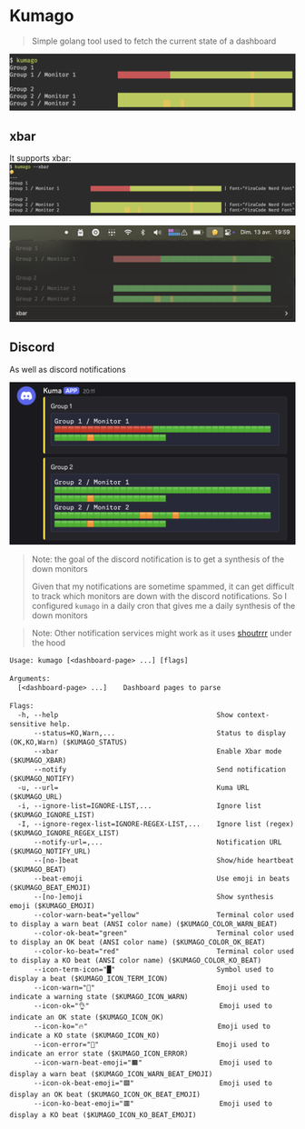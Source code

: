 # Kumago

> Simple golang tool used to fetch the current state of a dashboard


![img_1.png](img/img_1.png)

## xbar

It supports xbar:
![img_2.png](img/img_2.png)

![img.png](img/img.png)

## Discord

As well as discord notifications

![discord.png](img/discord.png)

> Note: the goal of the discord notification is to get a synthesis of the down monitors
>
> Given that my notifications are sometime spammed, it can get difficult to track which monitors are down with the discord notifications.
> So I configured `kumago` in a daily cron that gives me a daily synthesis of the down monitors

> Note: Other notification services might work as it uses [shoutrrr](https://github.com/containrrr/shoutrrr) under the hood

```shell
Usage: kumago [<dashboard-page> ...] [flags]

Arguments:
  [<dashboard-page> ...]    Dashboard pages to parse

Flags:
  -h, --help                                       Show context-sensitive help.
      --status=KO,Warn,...                         Status to display (OK,KO,Warn) ($KUMAGO_STATUS)
      --xbar                                       Enable Xbar mode ($KUMAGO_XBAR)
      --notify                                     Send notification ($KUMAGO_NOTIFY)
  -u, --url=                                       Kuma URL ($KUMAGO_URL)
  -i, --ignore-list=IGNORE-LIST,...                Ignore list ($KUMAGO_IGNORE_LIST)
  -I, --ignore-regex-list=IGNORE-REGEX-LIST,...    Ignore list (regex) ($KUMAGO_IGNORE_REGEX_LIST)
      --notify-url=,...                            Notification URL ($KUMAGO_NOTIFY_URL)
      --[no-]beat                                  Show/hide heartbeat ($KUMAGO_BEAT)
      --beat-emoji                                 Use emoji in beats ($KUMAGO_BEAT_EMOJI)
      --[no-]emoji                                 Show synthesis emoji ($KUMAGO_EMOJI)
      --color-warn-beat="yellow"                   Terminal color used to display a warn beat (ANSI color name) ($KUMAGO_COLOR_WARN_BEAT)
      --color-ok-beat="green"                      Terminal color used to display an OK beat (ANSI color name) ($KUMAGO_COLOR_OK_BEAT)
      --color-ko-beat="red"                        Terminal color used to display a KO beat (ANSI color name) ($KUMAGO_COLOR_KO_BEAT)
      --icon-term-icon="█"                         Symbol used to display a beat ($KUMAGO_ICON_TERM_ICON)
      --icon-warn="🤔"                              Emoji used to indicate a warning state ($KUMAGO_ICON_WARN)
      --icon-ok="👌"                                Emoji used to indicate an OK state ($KUMAGO_ICON_OK)
      --icon-ko="🔥"                                Emoji used to indicate a KO state ($KUMAGO_ICON_KO)
      --icon-error="🏩"                             Emoji used to indicate an error state ($KUMAGO_ICON_ERROR)
      --icon-warn-beat-emoji="🟧"                   Emoji used to display a warn beat ($KUMAGO_ICON_WARN_BEAT_EMOJI)
      --icon-ok-beat-emoji="🟩"                     Emoji used to display an OK beat ($KUMAGO_ICON_OK_BEAT_EMOJI)
      --icon-ko-beat-emoji="🟥"                     Emoji used to display a KO beat ($KUMAGO_ICON_KO_BEAT_EMOJI)
  ```
